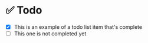 # ✅ Todo

- [x] This is an example of a todo list item that's complete
- [ ] This one is not completed yet
